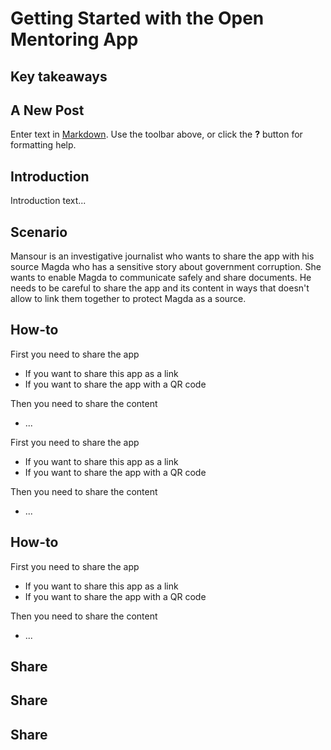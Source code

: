 # Getting Started with the Open Mentoring App
## Key takeaways

## A New Post

Enter text in [Markdown](http://daringfireball.net/projects/markdown/). Use the toolbar above, or click the **?** button for formatting help.



## Introduction

Introduction text...


## Scenario


Mansour is an investigative journalist who wants to share the app with his source Magda who has a sensitive story about government corruption. She wants to enable Magda to communicate safely and share documents. He needs to be careful to share the app and its content in ways that doesn't allow to link them together to protect Magda as a source.


## How-to

First you need to share the app
 * If you want to share this app as a link 
 * If you want to share the app with a QR code

Then you need to share the content
 * ...


First you need to share the app
 * If you want to share this app as a link 
 * If you want to share the app with a QR code

Then you need to share the content
 * ...

## How-to

First you need to share the app
 * If you want to share this app as a link 
 * If you want to share the app with a QR code

Then you need to share the content
 * ...


## Share




## Share




## Share




